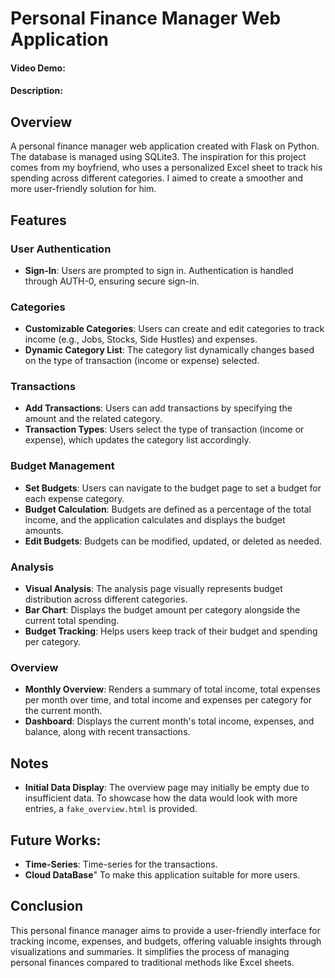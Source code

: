 # Personal Finance Manager Web Application
#### Video Demo:  <URL HERE>
#### Description:


## Overview

A personal finance manager web application created with Flask on Python. The database is managed using SQLite3. The inspiration for this project comes from my boyfriend, who uses a personalized Excel sheet to track his spending across different categories. I aimed to create a smoother and more user-friendly solution for him.

## Features

### User Authentication

- **Sign-In**: Users are prompted to sign in. Authentication is handled through AUTH-0, ensuring secure sign-in.

### Categories

- **Customizable Categories**: Users can create and edit categories to track income (e.g., Jobs, Stocks, Side Hustles) and expenses.
- **Dynamic Category List**: The category list dynamically changes based on the type of transaction (income or expense) selected.

### Transactions

- **Add Transactions**: Users can add transactions by specifying the amount and the related category.
- **Transaction Types**: Users select the type of transaction (income or expense), which updates the category list accordingly.

### Budget Management

- **Set Budgets**: Users can navigate to the budget page to set a budget for each expense category.
- **Budget Calculation**: Budgets are defined as a percentage of the total income, and the application calculates and displays the budget amounts.
- **Edit Budgets**: Budgets can be modified, updated, or deleted as needed.

### Analysis

- **Visual Analysis**: The analysis page visually represents budget distribution across different categories.
- **Bar Chart**: Displays the budget amount per category alongside the current total spending.
- **Budget Tracking**: Helps users keep track of their budget and spending per category.

### Overview

- **Monthly Overview**: Renders a summary of total income, total expenses per month over time, and total income and expenses per category for the current month.
- **Dashboard**: Displays the current month's total income, expenses, and balance, along with recent transactions.

## Notes

- **Initial Data Display**: The overview page may initially be empty due to insufficient data. To showcase how the data would look with more entries, a `fake_overview.html` is provided.

## Future Works:
- **Time-Series**: Time-series for the transactions.
- **Cloud DataBase**" To make this application suitable for more users.

## Conclusion

This personal finance manager aims to provide a user-friendly interface for tracking income, expenses, and budgets, offering valuable insights through visualizations and summaries. It simplifies the process of managing personal finances compared to traditional methods like Excel sheets.
